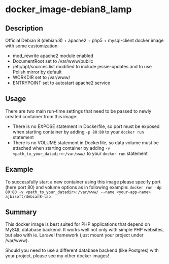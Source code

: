 # docker_image-debian8_lamp

## Description

Official Debian 8 (debian:8) + apache2 + php5 + mysql-client docker image with some customization:
* mod_rewrite apache2 module enabled
* DocumentRoot set to /var/www/public
* /etc/apt/sources.list modified to include jessie-updates and to use Polish mirror by default
* WORKDIR set to /var/www/
* ENTRYPOINT set to autostart apache2 service

## Usage

There are two main run-time settings that need to be passed to newly created container from this image:
* There is no EXPOSE statement in Dockerfile, so port must be exposed when starting container by adding `-p 80:80` to your `docker run` statement
* There is no VOLUME statement in Dockerfile, so data volume must be attached when starting container by adding `-v <path_to_your_datadir>:/var/www/` to your `docker run` statement

## Example

To successfully start a new container using this image please specify port (here port 80) and volume options as in following example:
`docker run -dp 80:80 -v <path_to_your_datadir>:/var/www/ --name <your-app-name> ajbisoft/debian8-lap`

## Summary

This docker image is best suited for PHP applications that depend on MySQL database backend. It works well not only with simple PHP websites, but also with ie. Laravel framework (just mount your project under /var/www).

Should you need to use a different database backend (like Postgres) with your project, please see my other docker images!
